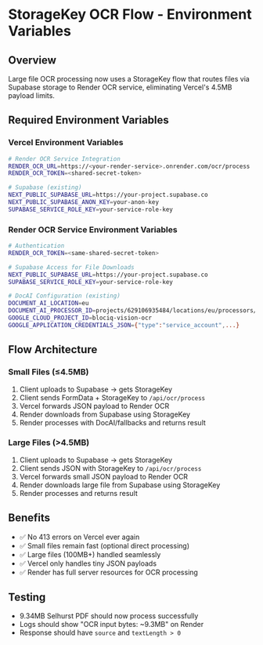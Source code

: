 # StorageKey OCR Flow - Environment Variables

## Overview
Large file OCR processing now uses a StorageKey flow that routes files via Supabase storage to Render OCR service, eliminating Vercel's 4.5MB payload limits.

## Required Environment Variables

### Vercel Environment Variables
```bash
# Render OCR Service Integration
RENDER_OCR_URL=https://<your-render-service>.onrender.com/ocr/process
RENDER_OCR_TOKEN=<shared-secret-token>

# Supabase (existing)
NEXT_PUBLIC_SUPABASE_URL=https://your-project.supabase.co
NEXT_PUBLIC_SUPABASE_ANON_KEY=your-anon-key
SUPABASE_SERVICE_ROLE_KEY=your-service-role-key
```

### Render OCR Service Environment Variables
```bash
# Authentication
RENDER_OCR_TOKEN=<same-shared-secret-token>

# Supabase Access for File Downloads
NEXT_PUBLIC_SUPABASE_URL=https://your-project.supabase.co
SUPABASE_SERVICE_ROLE_KEY=your-service-role-key

# DocAI Configuration (existing)
DOCUMENT_AI_LOCATION=eu
DOCUMENT_AI_PROCESSOR_ID=projects/629106935484/locations/eu/processors/d6338e1bbdcd9ddb
GOOGLE_CLOUD_PROJECT_ID=blociq-vision-ocr
GOOGLE_APPLICATION_CREDENTIALS_JSON={"type":"service_account",...}
```

## Flow Architecture

### Small Files (≤4.5MB)
1. Client uploads to Supabase → gets StorageKey
2. Client sends FormData + StorageKey to `/api/ocr/process`
3. Vercel forwards JSON payload to Render OCR
4. Render downloads from Supabase using StorageKey
5. Render processes with DocAI/fallbacks and returns result

### Large Files (>4.5MB)
1. Client uploads to Supabase → gets StorageKey  
2. Client sends JSON with StorageKey to `/api/ocr/process`
3. Vercel forwards small JSON payload to Render OCR
4. Render downloads large file from Supabase using StorageKey
5. Render processes and returns result

## Benefits
- ✅ No 413 errors on Vercel ever again
- ✅ Small files remain fast (optional direct processing)
- ✅ Large files (100MB+) handled seamlessly
- ✅ Vercel only handles tiny JSON payloads
- ✅ Render has full server resources for OCR processing

## Testing
- 9.34MB Selhurst PDF should now process successfully
- Logs should show "OCR input bytes: ~9.3MB" on Render
- Response should have `source` and `textLength > 0`